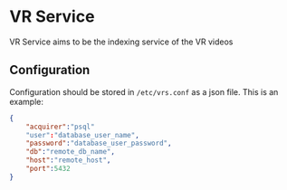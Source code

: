 # VR Service

VR Service aims to be the indexing service of the VR videos

## Configuration

Configuration should be stored in `/etc/vrs.conf` as a json file.
This is an example:

```json
{
    "acquirer":"psql"
    "user":"database_user_name",
    "password":"database_user_password",
    "db":"remote_db_name",
    "host":"remote_host",
    "port":5432
}
```
